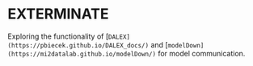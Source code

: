 # EXTERMINATE

Exploring the functionality of [`DALEX](https://pbiecek.github.io/DALEX_docs/)` and [`modelDown](https://mi2datalab.github.io/modelDown/)` for model communication.
